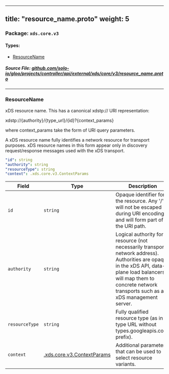 
---
title: "resource_name.proto"
weight: 5
---

<!-- Code generated by solo-kit. DO NOT EDIT. -->


### Package: `xds.core.v3` 
#### Types:


- [ResourceName](#resourcename)
  



##### Source File: [github.com/solo-io/gloo/projects/controller/api/external/xds/core/v3/resource_name.proto](https://github.com/solo-io/gloo/blob/main/projects/controller/api/external/xds/core/v3/resource_name.proto)





---
### ResourceName

 
xDS resource name. This has a canonical xdstp:// URI representation:

  xdstp://{authority}/{type_url}/{id}?{context_params}

where context_params take the form of URI query parameters.

A xDS resource name fully identifies a network resource for transport
purposes. xDS resource names in this form appear only in discovery
request/response messages used with the xDS transport.

```yaml
"id": string
"authority": string
"resourceType": string
"context": .xds.core.v3.ContextParams

```

| Field | Type | Description |
| ----- | ---- | ----------- | 
| `id` | `string` | Opaque identifier for the resource. Any '/' will not be escaped during URI encoding and will form part of the URI path. |
| `authority` | `string` | Logical authority for resource (not necessarily transport network address). Authorities are opaque in the xDS API, data-plane load balancers will map them to concrete network transports such as an xDS management server. |
| `resourceType` | `string` | Fully qualified resource type (as in type URL without types.googleapis.com/ prefix). |
| `context` | [.xds.core.v3.ContextParams](../context_params.proto.sk/#contextparams) | Additional parameters that can be used to select resource variants. |





<!-- Start of HubSpot Embed Code -->
<script type="text/javascript" id="hs-script-loader" async defer src="//js.hs-scripts.com/5130874.js"></script>
<!-- End of HubSpot Embed Code -->
